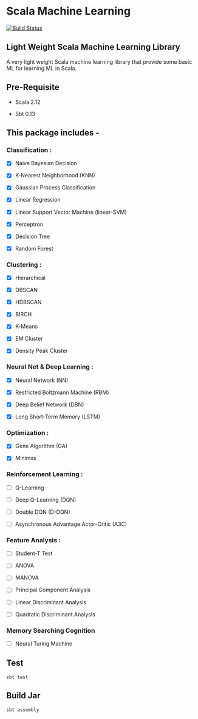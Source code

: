 # Scala Machine Learning

[![Build Status](https://travis-ci.org/Wei-1/Scala-Machine-Learning.svg?branch=master)](https://travis-ci.org/Wei-1/Scala-Machine-Learning)

## Light Weight Scala Machine Learning Library

A very light weight Scala machine learning library that provide some basic ML for learning ML in Scala.

## Pre-Requisite

- Scala 2.12

- Sbt 0.13

## This package includes -

### Classification :

- [x] Naive Bayesian Decision

- [x] K-Nearest Neighborhood (KNN)

- [x] Gaussian Process Classification

- [x] Linear Regression

- [x] Linear Support Vector Machine (linear-SVM)

- [x] Perceptron

- [x] Decision Tree

- [x] Random Forest

### Clustering :

- [x] Hierarchical

- [x] DBSCAN

- [x] HDBSCAN

- [x] BIRCH

- [x] K-Means

- [x] EM Cluster

- [x] Density Peak Cluster

### Neural Net & Deep Learning :

- [x] Neural Network (NN)

- [x] Restricted Boltzmann Machine (RBM)

- [x] Deep Belief Network (DBN)

- [x] Long Short-Term Memory (LSTM)

### Optimization :

- [x] Gene Algorithm (GA)

- [x] Minimax

### Reinforcement Learning :

- [ ] Q-Learning

- [ ] Deep Q-Learning (DQN)

- [ ] Double DQN (D-DQN)

- [ ] Asynchronous Advantage Actor-Critic (A3C)

### Feature Analysis :

- [ ] Student-T Test

- [ ] ANOVA

- [ ] MANOVA

- [ ] Principal Component Analysis

- [ ] Linear Discriminant Analysis

- [ ] Quadratic Discriminant Analysis

### Memory Searching Cognition

- [ ] Neural Turing Machine

## Test

    sbt test

## Build Jar

    sbt assembly
